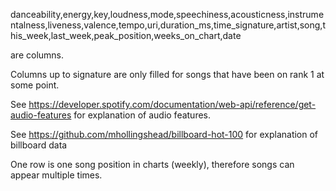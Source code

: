 danceability,energy,key,loudness,mode,speechiness,acousticness,instrumentalness,liveness,valence,tempo,uri,duration_ms,time_signature,artist,song,this_week,last_week,peak_position,weeks_on_chart,date

are columns.

Columns up to signature are only filled for songs that have been on rank 1 at some point. 

See https://developer.spotify.com/documentation/web-api/reference/get-audio-features for explanation of audio features.

See https://github.com/mhollingshead/billboard-hot-100 for explanation of billboard data

One row is one song position in charts (weekly), therefore songs can appear multiple times.